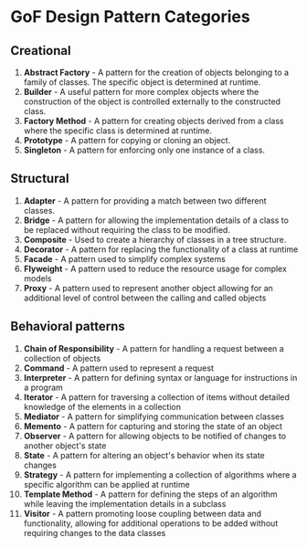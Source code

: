 # GoF Design Pattern Categories

## Creational

1. **Abstract Factory** - A pattern for the creation of objects belonging to a family of classes. The specific object is determined at runtime.
2. **Builder** - A useful pattern for more complex objects where the construction of the object is controlled externally to the constructed class.
3. **Factory Method** - A pattern for creating objects derived from a class where the specific class is determined at runtime.
4. **Prototype** - A pattern for copying or cloning an object.
5. **Singleton** - A pattern for enforcing only one instance of a class.

## Structural

1. **Adapter** - A pattern for providing a match between two different classes.
2. **Bridge** - A pattern for allowing the implementation details of a class to be replaced without requiring the class to be modified.
3. **Composite** - Used to create a hierarchy of classes in a tree structure.
4. **Decorator** - A pattern for replacing the functionality of a class at runtime
5. **Facade** - A pattern used to simplify complex systems
6. **Flyweight** - A pattern used to reduce the resource usage for complex models
7. **Proxy** - A pattern used to represent another object allowing for an additional level of control between the calling and called objects
   
## Behavioral patterns

1. **Chain of Responsibility** -  A pattern for handling a request between a collection of objects
2. **Command** - A pattern used to represent a request
3. **Interpreter** - A pattern for defining syntax or language for instructions in a program
4. **Iterator** - A pattern for traversing a collection of items without detailed knowledge of the elements in a collection
5. **Mediator** - A pattern for simplifying communication between classes
6. **Memento** - A pattern for capturing and storing the state of an object
7. **Observer** - A pattern for allowing objects to be notified of changes to another object's state
8. **State** - A pattern for altering an object's behavior when its state changes
9. **Strategy** - A pattern for implementing a collection of algorithms where a specific algorithm can be applied at runtime
10. **Template Method** - A pattern for defining the steps of an algorithm while leaving the implementation details in a subclass
11. **Visitor** - A pattern promoting loose coupling between data and functionality, allowing for additional operations to be added without requiring changes to the data classes